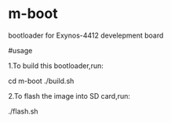 # m-boot
bootloader for Exynos-4412 develepment board

#usage

1.To build this bootloader,run:

cd m-boot
./build.sh

2.To flash the image into SD card,run:

./flash.sh
